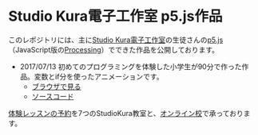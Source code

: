 # Studio Kura電子工作室 p5.js作品
このレポジトリには、主に[Studio Kura電子工作室](https://www.studiokura.com/denshikousaku/index.html)の生徒さんの[p5.js](https://p5js.org/)（JavaScript版の[Processing](http://processing.org/)）でできた作品を公開しております。

- 2017/07/13 初めてのプログラミングを体験した小学生が90分で作った作品。変数とif分を使ったアニメーションです。
  - [ブラウザで見る](https://studiokura.github.io/p5js-students/ymgc20170713/)
  - [ソースコード](https://github.com/studiokura/p5js-students/blob/master/ymgc20170713/sketch.js)

[体験レッスンの予約](https://www.studiokura.com/otoiawase.html)を7つのStudioKura教室と、[オンライン校](https://www.studiokura.com/otoiawase.html)で承っております。